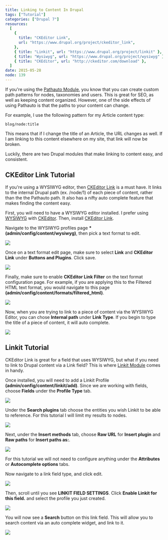 ```yaml
---
title: Linking to Content In Drupal
tags: ["Tutorial"]
categories: ["Drupal 7"]
resources:
  [
    {
      title: "CKEditor Link",
      url: "https://www.drupal.org/project/ckeditor_link",
    },
    { title: "Linkit", url: "https://www.drupal.org/project/linkit" },
    { title: "Wysiwyg", url: "https://www.drupal.org/project/wysiwyg" },
    { title: "CKEditor", url: "http://ckeditor.com/download" },
  ]
date: 2015-05-28
node: 139
---
```


If you're using the [Pathauto Module](https://www.drupal.org/project/pathauto), you know that you can create custom path patterns for nodes, taxonomies and users. This is great for SEO, as well as keeping content organized. However, one of the side effects of using Pathauto is that the paths to your content can change.

For example, I use the following pattern for my Article content type:

```text
blog/node:title
```

This means that if I change the title of an Article, the URL changes as well. If I am linking to this content elsewhere on my site, that link will now be broken.

Luckily, there are two Drupal modules that make linking to content easy, and consistent.

## CKEditor Link Tutorial

If you're using a WYSIWYG editor, then [CKEditor Link](https://www.drupal.org/project/ckeditor_link) is a must have. It links to the internal Drupal path (ex. /node/1) of each piece of content, rather than the the Pathauto path. It also has a nifty auto complete feature that makes finding the content easy.

First, you will need to have a WYSIWYG editor installed. I prefer using [WYSIWYG](https://www.drupal.org/project/wysiwyg) with [CKEditor](http://ckeditor.com/). Then, install [CKEditor Link](https://www.drupal.org/project/ckeditor_link).

Navigate to the WYSIWYG profiles page **\*(admin/config/content/wysiwyg)**, then pick a text format to edit.

![](/assets/images/posts/linking-content-drupal/Screen-Shot-2015-05-28-at-7.18.57-PM.png)

Once on a text format edit page, make sure to select **Link** and **CKEditor Link** under **Buttons and Plugins**. Click save.

![](/assets/images/posts/linking-content-drupal/Screen-Shot-2015-05-28-at-7.22.27-PM.png)

Finally, make sure to enable **CKEditor Link Filter** on the text format configuration page. For example, if you are applying this to the Filtered HTML text format, you would navigate to this page **(admin/config/content/formats/filtered_html)**.

![](/assets/images/posts/linking-content-drupal/Screen-Shot-2015-05-28-at-7.25.38-PM.png)

Now, when you are trying to link to a piece of content via the WYSIWYG Editor, you can chose **Internal path** under **Link Type**. If you begin to type the title of a piece of content, it will auto complete.

![](/assets/images/posts/linking-content-drupal/Screen-Shot-2015-05-28-at-7.27.56-PM.png)

## Linkit Tutorial

CKEditor Link is great for a field that uses WYSIWYG, but what if you need to link to Drupal content via a Link field? This is where [Linkit Module](https://www.drupal.org/project/linkit) comes in handy.

Once installed, you will need to add a Linkit Profile **(admin/config/content/linkit/add)**. Since we are working with fields, choose **Fields** under the **Profile Type** tab.

![](/assets/images/posts/linking-content-drupal/Screen-Shot-2015-05-28-at-7.38.01-PM.png)

Under the **Search plugins** tab choose the entities you wish Linkit to be able to reference. For this tutorial I will limit my results to nodes.

![](/assets/images/posts/linking-content-drupal/Screen-Shot-2015-05-28-at-7.40.02-PM.png)

Next, under the **Insert methods** tab, choose **Raw URL** for **Insert plugin** and **Raw paths** for **Insert paths as:**.

![](/assets/images/posts/linking-content-drupal/Screen-Shot-2015-05-28-at-7.41.57-PM.png)

For this tutorial we will not need to configure anything under the **Attributes** or **Autocomplete options** tabs.

Now navigate to a link field type, and click edit.

![](/assets/images/posts/linking-content-drupal/Screen-Shot-2015-05-28-at-7.48.43-PM.png)

Then, scroll until you see **LINKIT FIELD SETTINGS**. Click **Enable Linkit for this field.** and select the profile you just created.

![](/assets/images/posts/linking-content-drupal/Screen-Shot-2015-05-28-at-7.51.05-PM.png)

You will now see a **Search** button on this link field. This will allow you to search content via an auto complete widget, and link to it.

![](/assets/images/posts/linking-content-drupal/Screen-Shot-2015-05-28-at-7.53.04-PM.png)
